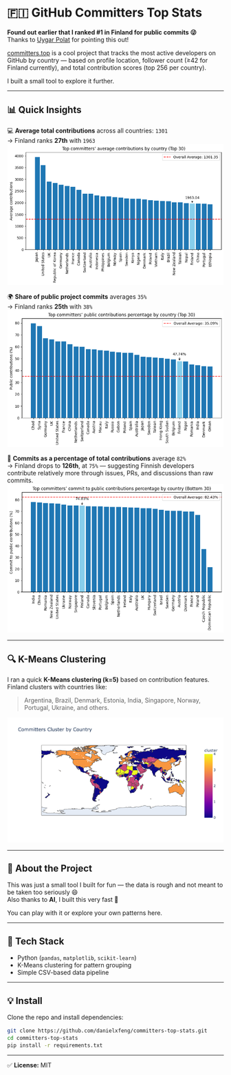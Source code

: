 # 🇫🇮 GitHub Committers Top Stats

**Found out earlier that I ranked #1 in Finland for public commits 😜**  
Thanks to [Uygar Polat](https://github.com/uygarpolat) for pointing this out!

[committers.top](https://committers.top/) is a cool project that tracks the most active developers on GitHub by country — based on profile location, follower count (≥42 for Finland currently), and total contribution scores (top 256 per country).

I built a small tool to explore it further.

---

## 📊 Quick Insights

💻 **Average total contributions** across all countries: `1301`  
→ Finland ranks **27th** with `1963`
![visual1](./visual/1.png)


🌍 **Share of public project commits** averages `35%`  
→ Finland ranks **25th** with `38%`
![visual2](./visual/2.png)

🧩 **Commits as a percentage of total contributions** average `82%`  
→ Finland drops to **126th**, at `75%` — suggesting Finnish developers contribute relatively more through issues, PRs, and discussions than raw commits.
![visual3](./visual/3.png)

---

## 🔍 K-Means Clustering

I ran a quick **K-Means clustering (k=5)** based on contribution features.  
Finland clusters with countries like:

> Argentina, Brazil, Denmark, Estonia, India, Singapore, Norway, Portugal, Ukraine, and others.

![visual4](./visual/4.png)

---

## 🧠 About the Project

This was just a small tool I built for fun — the data is rough and not meant to be taken too seriously 😄  
Also thanks to **AI**, I built this very fast 🤖  

You can play with it or explore your own patterns here.

---

## 🧰 Tech Stack

- Python (`pandas`, `matplotlib`, `scikit-learn`)
- K-Means clustering for pattern grouping
- Simple CSV-based data pipeline

---

## 💡 Install


Clone the repo and install dependencies:

```bash
git clone https://github.com/danielxfeng/committers-top-stats.git
cd committers-top-stats
pip install -r requirements.txt
```

---

✅ **License:** MIT
